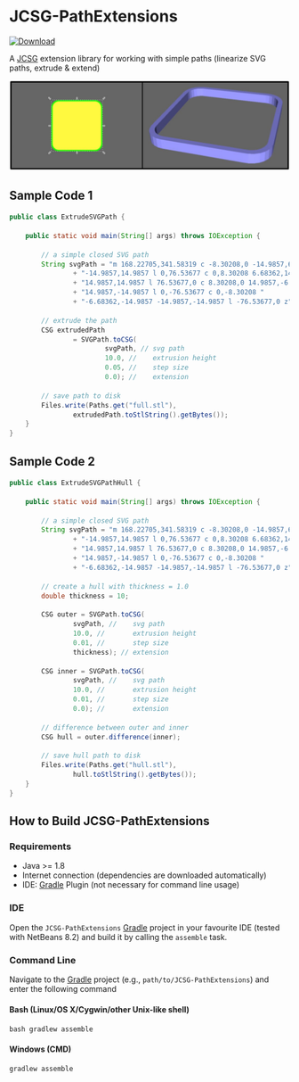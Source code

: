 # JCSG-PathExtensions
[ ![Download](https://api.bintray.com/packages/miho/JCSG/JCSG-PathExtensions/images/download.svg) ](https://bintray.com/miho/JCSG/JCSG-PathExtensions/_latestVersion)

A [JCSG](https://github.com/miho/JCSG) extension library for working with simple paths (linearize SVG paths, extrude &amp; extend)

![](https://raw.githubusercontent.com/miho/JCSG-PathExtensions/master/resources/img/sample-01.jpg)

## Sample Code 1
```java
public class ExtrudeSVGPath {

    public static void main(String[] args) throws IOException {

        // a simple closed SVG path
        String svgPath = "m 168.22705,341.58319 c -8.30208,0 -14.9857,6.68362 "
                + "-14.9857,14.9857 l 0,76.53677 c 0,8.30208 6.68362,14.9857 "
                + "14.9857,14.9857 l 76.53677,0 c 8.30208,0 14.9857,-6.68362 "
                + "14.9857,-14.9857 l 0,-76.53677 c 0,-8.30208 "
                + "-6.68362,-14.9857 -14.9857,-14.9857 l -76.53677,0 z";

        // extrude the path
        CSG extrudedPath
                = SVGPath.toCSG(
                        svgPath, // svg path
                        10.0, //    extrusion height
                        0.05, //    step size
                        0.0); //    extension

        // save path to disk
        Files.write(Paths.get("full.stl"),
                extrudedPath.toStlString().getBytes());
    }
}
```

## Sample Code 2
```java
public class ExtrudeSVGPathHull {

    public static void main(String[] args) throws IOException {

        // a simple closed SVG path
        String svgPath = "m 168.22705,341.58319 c -8.30208,0 -14.9857,6.68362 "
                + "-14.9857,14.9857 l 0,76.53677 c 0,8.30208 6.68362,14.9857 "
                + "14.9857,14.9857 l 76.53677,0 c 8.30208,0 14.9857,-6.68362 "
                + "14.9857,-14.9857 l 0,-76.53677 c 0,-8.30208 "
                + "-6.68362,-14.9857 -14.9857,-14.9857 l -76.53677,0 z";

        // create a hull with thickness = 1.0
        double thickness = 10;

        CSG outer = SVGPath.toCSG(
                svgPath, //    svg path
                10.0, //       extrusion height
                0.01, //       step size
                thickness); // extension

        CSG inner = SVGPath.toCSG(
                svgPath, //    svg path
                10.0, //       extrusion height
                0.01, //       step size
                0.0); //       extension

        // difference between outer and inner
        CSG hull = outer.difference(inner);

        // save hull path to disk
        Files.write(Paths.get("hull.stl"),
                hull.toStlString().getBytes());
    }
}
```

## How to Build JCSG-PathExtensions

### Requirements

- Java >= 1.8
- Internet connection (dependencies are downloaded automatically)
- IDE: [Gradle](http://www.gradle.org/) Plugin (not necessary for command line usage)

### IDE

Open the `JCSG-PathExtensions` [Gradle](http://www.gradle.org/) project in your favourite IDE (tested with NetBeans 8.2) and build it
by calling the `assemble` task.

### Command Line

Navigate to the [Gradle](http://www.gradle.org/) project (e.g., `path/to/JCSG-PathExtensions`) and enter the following command

#### Bash (Linux/OS X/Cygwin/other Unix-like shell)

    bash gradlew assemble
    
#### Windows (CMD)

    gradlew assemble

